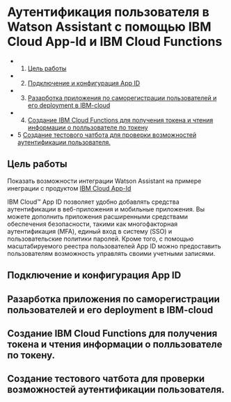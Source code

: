 # Аутентификация пользователя в Watson Assistant с помощью IBM Cloud App-Id  и IBM Cloud Functions

<!-- TOC BEGIN -->

- 1. [Цель работы](#p1)
- 2. [Подключение и конфигурация App ID](#p2)
- 3. [ Разарботка приложения по саморегистрации пользователей и его deployment в IBM-cloud](#3)
- 4. [Создание IBM Cloud Functions  для  получения токена и чтения информации о полльзователе по токену](#p4)
- 5 [ Создание тестового чатбота для проверки  возможностей аутентификации пользователя.](#p5)

<!-- TOC END -->

<a name="p1"></a>
## Цель работы
Показать возможности интеграции Watson Assistant   на примере инеграции с продуктом [IBM Cloud App-Id](https://cloud.ibm.com/docs/appid?topic=appid-getting-started)

IBM Cloud™ App ID позволяет удобно добавлять средства аутентификации в веб-приложения и мобильные приложения. Вы можете дополнить приложения расширенными средствами обеспечения безопасности, такими как многофакторная аутентификация (MFA), единый вход в систему (SSO) и пользовательские политики паролей. Кроме того, с помощью масштабируемого реестра пользователей App ID можно предоставить пользователям возможность управлять своими учетными записями.

<a name="p2"></a>
## Подключение и конфигурация App ID


<a name="p3"></a>
## Разарботка приложения по саморегистрации пользователей и его deployment в IBM-cloud

<a name="p4"></a>
## Создание IBM Cloud Functions  для  получения токена и чтения информации о полльзователе по токену.

<a name="p5"></a>
## Создание тестового чатбота для проверки  возможностей аутентификации пользователя.

